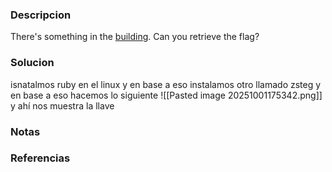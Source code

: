 ### Descripcion
There's something in the [building](https://jupiter.challenges.picoctf.org/static/011955b303f293d60c8116e6a4c5c84f/buildings.png). Can you retrieve the flag?

### Solucion
isnatalmos ruby en el linux y en base a eso instalamos otro llamado zsteg
y en base a eso hacemos lo siguiente
![[Pasted image 20251001175342.png]]
y ahí nos muestra la llave

### Notas


### Referencias
